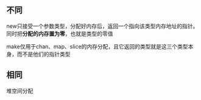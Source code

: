 ## 不同

new只接受一个参数类型，分配好内存后，返回一个指向该类型内存地址的指针。同时把**分配的内存置为零**，也就是类型的零值

make仅用于chan、map、slice的内存分配，且它返回的类型就是这三个类型本身，而不是他们的指针类型

## 相同

堆空间分配